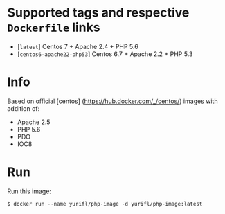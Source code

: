 # Supported tags and respective `Dockerfile` links

- [`latest`] Centos 7 + Apache 2.4 + PHP 5.6
- [`centos6-apache22-php53`] Centos 6.7 + Apache 2.2 + PHP 5.3

# Info
Based on official [centos] (https://hub.docker.com/_/centos/) images with addition of:

- Apache 2.5
- PHP 5.6
- PDO
- IOC8

# Run
Run this image:

```console
$ docker run --name yurifl/php-image -d yurifl/php-image:latest
```
